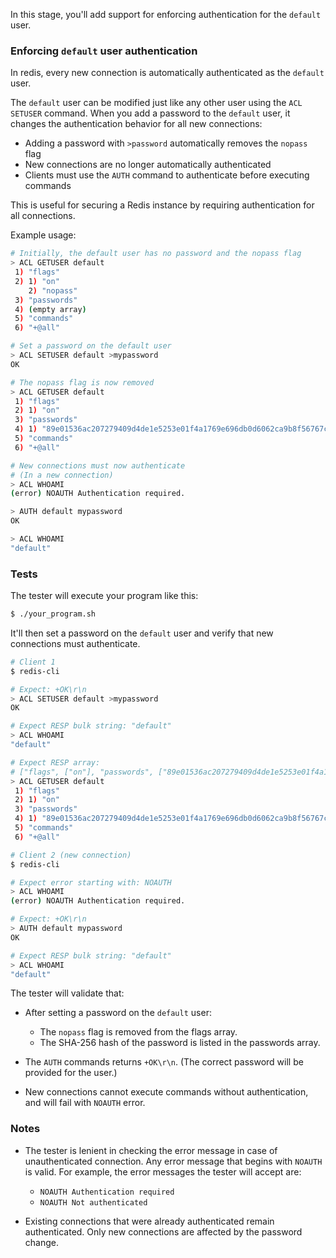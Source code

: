 In this stage, you'll add support for enforcing authentication for the `default` user.

### Enforcing `default` user authentication

In redis, every new connection is automatically authenticated as the `default` user.

The `default` user can be modified just like any other user using the `ACL SETUSER` command. When you add a password to the `default` user, it changes the authentication behavior for all new connections:

- Adding a password with `>password` automatically removes the `nopass` flag
- New connections are no longer automatically authenticated
- Clients must use the `AUTH` command to authenticate before executing commands

This is useful for securing a Redis instance by requiring authentication for all connections.

Example usage:

```bash
# Initially, the default user has no password and the nopass flag
> ACL GETUSER default
 1) "flags"
 2) 1) "on"
    2) "nopass"
 3) "passwords"
 4) (empty array)
 5) "commands"
 6) "+@all"

# Set a password on the default user
> ACL SETUSER default >mypassword
OK

# The nopass flag is now removed
> ACL GETUSER default
 1) "flags"
 2) 1) "on"
 3) "passwords"
 4) 1) "89e01536ac207279409d4de1e5253e01f4a1769e696db0d6062ca9b8f56767c8"
 5) "commands"
 6) "+@all"

# New connections must now authenticate
# (In a new connection)
> ACL WHOAMI
(error) NOAUTH Authentication required.

> AUTH default mypassword
OK

> ACL WHOAMI
"default"

```

### Tests

The tester will execute your program like this:

```bash
$ ./your_program.sh
```

It'll then set a password on the `default` user and verify that new connections must authenticate.

```bash
# Client 1
$ redis-cli

# Expect: +OK\r\n
> ACL SETUSER default >mypassword
OK

# Expect RESP bulk string: "default"
> ACL WHOAMI
"default"

# Expect RESP array:
# ["flags", ["on"], "passwords", ["89e01536ac207279409d4de1e5253e01f4a1769e696db0d6062ca9b8f56767c8"], "commands", "+@all"]
> ACL GETUSER default
 1) "flags"
 2) 1) "on"
 3) "passwords"
 4) 1) "89e01536ac207279409d4de1e5253e01f4a1769e696db0d6062ca9b8f56767c8"
 5) "commands"
 6) "+@all"

# Client 2 (new connection)
$ redis-cli

# Expect error starting with: NOAUTH
> ACL WHOAMI
(error) NOAUTH Authentication required.

# Expect: +OK\r\n
> AUTH default mypassword
OK

# Expect RESP bulk string: "default"
> ACL WHOAMI
"default"
```

The tester will validate that:
- After setting a password on the `default` user:
    - The `nopass` flag is removed from the flags array.
    - The SHA-256 hash of the password is listed in the passwords array.

- The `AUTH` commands returns `+OK\r\n`. (The correct password will be provided for the user.)

- New connections cannot execute commands without authentication, and will fail with `NOAUTH` error.



### Notes

- The tester is lenient in checking the error message in case of unauthenticated connection. Any error message that begins with `NOAUTH` is valid. For example, the error messages the tester will accept are:
    - `NOAUTH Authentication required`
    - `NOAUTH Not authenticated`

- Existing connections that were already authenticated remain authenticated. Only new connections are affected by the password change.
